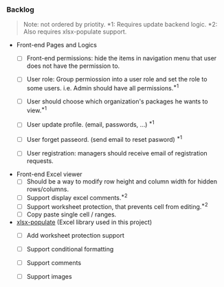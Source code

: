 ### Backlog
  > Note: not ordered by priotity. *1: Requires update backend logic. *2: Also requires xlsx-populate support.
  
  - Front-end Pages and Logics
    - [ ] Front-end permissions: hide the items in navigation menu that user does not have the permission to.
    - [ ] User role: Group permiossion into a user role and set the role to some users. i.e. Admin should have all permissions.<sup>*1</sup> 
    - [ ] User should choose which organization's packages he wants to view.<sup>*1</sup>
    - [ ] User update profile. (email, passwords, ...) <sup>*1</sup>
    - [ ] User forget passeord. (send email to reset pasword) <sup>*1</sup>
    - [ ] User registration: managers should receive email of registration requests.
    
    
  - Front-end Excel viewer
    - [ ] Should be a way to modify row height and column width for hidden rows/columns.
    - [ ] Support display excel comments.<sup>*2</sup>
    - [ ] Support worksheet protection, that prevents cell from editing.<sup>*2</sup>
    - [ ] Copy paste single cell / ranges.
    
  - [xlsx-populate](https://github.com/LesterLyu/xlsx-populate) (Excel library used in this project)
    - [ ] Add worksheet protection support
    - [ ] Support conditional formatting
    - [ ] Support comments
    - [ ] Support images
  
